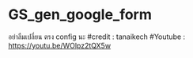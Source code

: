 # GS_gen_google_form

อย่าลืมเปลี่ยน ตรง config นะ
#credit : tanaikech
#Youtube : https://youtu.be/WOlpz2tQX5w
